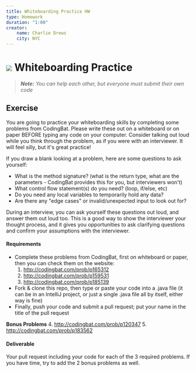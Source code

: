 ```yaml
---
title: Whiteboarding Practice HW
type: Homework
duration: "1:00"
creator:
    name: Charlie Drews
    city: NYC
---
```


# ![](https://ga-dash.s3.amazonaws.com/production/assets/logo-9f88ae6c9c3871690e33280fcf557f33.png) Whiteboarding Practice

> ***Note:*** _You can help each other, but everyone must submit their own code_

## Exercise

You are going to practice your whiteboarding skills by completing some problems from CodingBat. Please write these out on a whiteboard or on paper BEFORE typing any code on your computer. Consider talking out loud while you think through the problem, as if you were with an interviewer. It will feel silly, but it's great practice!

If you draw a blank looking at a problem, here are some questions to ask yourself:
- What is the method signature? (what is the return type, what are the parameters - CodingBat provides this for you, but interviewers won't)
- What control flow statement(s) do you need? (loop, if/else, etc)
- Do you need any local variables to temporarily hold any data?
- Are there any "edge cases" or invalid/unexpected input to look out for?

During an interview, you can ask yourself these questions out loud, and answer them out loud too. This is a good way to show the interviewer your thought process, and it gives you opportunities to ask clarifying questions and confirm your assumptions with the interviewer.

#### Requirements

- Complete these problems from CodingBat, first on whiteboard or paper, then you can check them on the website:
  1. http://codingbat.com/prob/p165312
  2. http://codingbat.com/prob/p159531
  3. http://codingbat.com/prob/p185139
- Fork & clone this repo, then type or paste your code into a .java file (it can be in an IntelliJ project, or just a single .java file all by itself, either way is fine)
- Finally, push your code and submit a pull request; put your name in the title of the pull request

**Bonus Problems**
4. http://codingbat.com/prob/p120347
5. http://codingbat.com/prob/p183562

#### Deliverable

Your pull request including your code for each of the 3 required problems. If you have time, try to add the 2 bonus problems as well.
